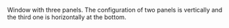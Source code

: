 Window with three panels. The configuration of two panels is vertically and
the third one is horizontally at the bottom.